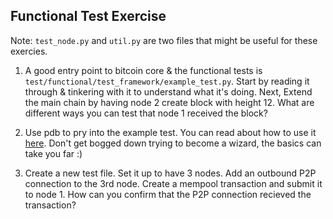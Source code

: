 ## Functional Test Exercise

Note: `test_node.py` and `util.py` are two files that might be useful for these
exercies.

1. A good entry point to bitcoin core & the functional tests is
   `test/functional/test_framework/example_test.py`. Start by reading it
   through & tinkering with it to understand what it's doing. Next, Extend the
   main chain by having node 2 create block with height 12. What are different
   ways you can test that node 1 received the block?

2. Use pdb to pry into the example test. You can read about how to use it
   [here](https://github.com/bitcoin/bitcoin/blob/master/test/README.md#attaching-a-debugger).
   Don't get bogged down trying to become a wizard, the basics can take you far
   :)

3. Create a new test file. Set it up to have 3 nodes. Add an outbound P2P
   connection to the 3rd node. Create a mempool transaction and submit it to
   node 1. How can you confirm that the P2P connection recieved the
   transaction?

